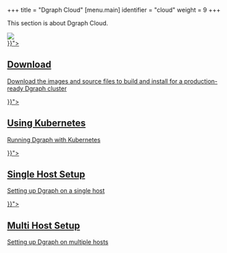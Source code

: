 +++
title = "Dgraph Cloud"
[menu.main]
  identifier = "cloud"
  weight = 9
+++

<div class="landing">
  <div class="hero">
    <p>
      This section is about Dgraph Cloud.
    </p>
    <img class="hero-deco" src="/images/hero-deco_403x160.png" />
  </div>
  <div class="item">
    <div class="icon"><i class="lni lni-download" aria-hidden="true"></i></div>
    <a  href="{{< relref "/installation/download.md">}}">
      <h2>Download</h2>
      <p>
        Download the images and source files to build and install for a production-ready Dgraph cluster
      </p>
    </a>
  </div>
  <div class="item">
    <div class="icon"><i class="lni lni-docker" aria-hidden="true"></i></div>
    <a href="{{< relref "/installation/kubernetes.md">}}">
      <h2>Using Kubernetes</h2>
      <p>
        Running Dgraph with Kubernetes
      </p>
    </a>
  </div>

<style>
  ul.contents {
    display: none;
  }
</style>


  <div class="item">
    <div class="icon"><i class="lni lni-cog" aria-hidden="true"></i></div>
    <a href="{{< relref "../installation/single-host-setup.md">}}">
      <h2>Single Host Setup</h2>
      <p>
        Setting up Dgraph on a single host
      </p>
    </a>
  </div>
  <div class="item">
    <div class="icon"><i class="lni lni-cogs" aria-hidden="true"></i></div>
    <a href="{{< relref "../installation/multi-host-setup.md">}}">
      <h2>Multi Host Setup</h2>
      <p>
        Setting up Dgraph on multiple hosts
      </p>
    </a>


</div>

<style>
  ul.contents {
    display: none;
  }
</style>
